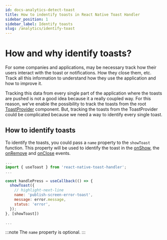 ```yaml
---
id: docs-analytics-detect-toast
title: How to indentify toasts in React Native Toast Handler
sidebar_position: 1
sidebar_label: Identify toasts
slug: /analytics/identify-toast
---
```


# How and why identify toasts?

For some companies and applications, may be necessary track how their users interact with the toast or notifications. How they close them, etc. Track all this information to understand how they use the application and how to improve it.

Tracking this data from every single part of the application where the toasts are pushed is not a good idea because it a really coupled way. For this reason, we've enable the possibility to track the toasts from the root [ToastProvider](/docs/reference/components/toast-provider) component. But, tracking the toasts from the ToastProvider could be complicated because we need a way to identify every single toast.

## How to identify toasts

To identify the toasts, you could pass a `name` property to the `showToast` function. This property will be used to identify the toast in the [onShow](/docs/reference/types/toast-events#onshow), the [onRemove](/docs/reference/types/toast-events#onremove) and [onClose](/docs/reference/types/toast-events#onclose) events.

```jsx
...
import { useToast } from 'react-native-toast-handler';
...

const handlePress = useCallback(() => {
  showToast({
    // highlight-next-line
    name: 'publish-screen-error-toast',
    message: error.message,
    status: 'error',
  });
}, [showToast])

...
```

:::note
The `name` property is optional.
:::
